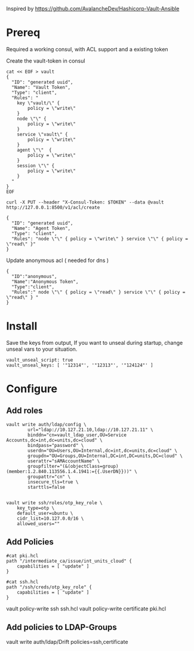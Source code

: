 Inspired by https://github.com/AvalancheDev/Hashicorp-Vault-Ansible

# Prereq
Required a working consul, with ACL support and a existing token

Create the vault-token in consul
```
cat << EOF > vault
{
  "ID": "generated uuid",
  "Name": "Vault Token",
  "Type": "client",
  "Rules": "
    key \"vault/\" {
        policy = \"write\"
    }
    node \"\" {
        policy = \"write\"
    }
    service \"vault\" {
        policy = \"write\"
    }
    agent \"\"  {
        policy = \"write\"
    }
    session \"\" {
        policy = \"write\"
    }
  "
}
EOF

curl -X PUT --header "X-Consul-Token: $TOKEN" --data @vault http://127.0.0.1:8500/v1/acl/create

``` 

```
{
  "ID": "generated uuid", 
  "Name": "Agent Token",
  "Type": "client",
  "Rules": "node \"\" { policy = \"write\" } service \"\" { policy = \"read\" }"
}
```


Update anonymous acl ( needed for dns ) 

```
{
  "ID":"anonymous",
  "Name":"Anonymous Token",
  "Type":"client",
  "Rules":" node \"\" { policy = \"read\" } service \"\" { policy = \"read\" } "
}
```

# Install

Save the keys from output, 
If you want to unseal during startup, change unseal vars to your situation. 

```
vault_unseal_script: true
vault_unseal_keys: [ '"12314"', '"12313"', '"124124"' ]
```

# Configure


## Add roles
```
vault write auth/ldap/config \
        url="ldap://10.127.21.10,ldap://10.127.21.11" \
        binddn="cn=vault_ldap_user,OU=Service Accounts,dc=int,dc=units,dc=cloud" \
        bindpass="password" \
        userdn="OU=Users,OU=Internal,dc=int,dc=units,dc=cloud" \
        groupdn="OU=Groups,OU=Internal,DC=int,DC=units,DC=cloud" \
        userattr="sAMAccountName" \
        groupfilter="(&(objectClass=group)(member:1.2.840.113556.1.4.1941:={{.UserDN}}))" \
        groupattr="cn" \
        insecure_tls=true \
        starttls=false


vault write ssh/roles/otp_key_role \
    key_type=otp \
    default_user=ubuntu \
    cidr_list=10.127.0.0/16 \
    allowed_users=""
```


## Add Policies

```
#cat pki.hcl 
path "/intermediate_ca/issue/int_units_cloud" {
    capabilities = [ "update" ]
}
```

```
#cat ssh.hcl 
path "/ssh/creds/otp_key_role" {
    capabilities = [ "update" ]
}
```
vault policy-write ssh ssh.hcl
vault policy-write certificate pki.hcl


## Add policies to LDAP-Groups
vault write auth/ldap/Drift policies=ssh,certificate

